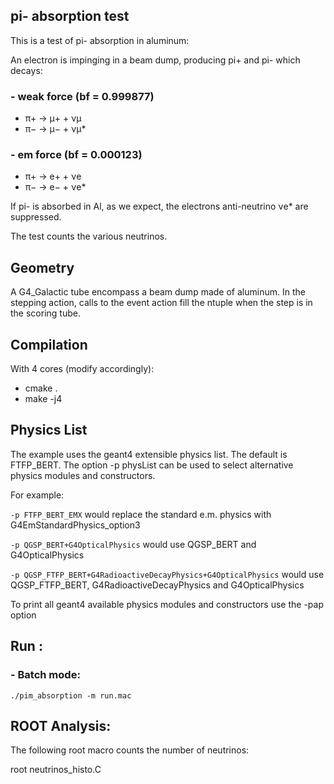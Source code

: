 ## pi- absorption test

This is a test of pi- absorption in aluminum:

An electron is impinging in a beam dump, producing pi+ and pi- which decays:

### - weak force (bf =  0.999877)

 - π+ → μ+ + νμ
 - π− → μ− + νμ*

### - em force (bf = 0.000123)

 - π+ → e+ + νe
 - π− → e− + νe*


If pi- is absorbed in Al, as we expect, the electrons anti-neutrino νe* are suppressed.

The test counts the various neutrinos.

## Geometry

A G4_Galactic tube encompass a beam dump made of aluminum.
In the stepping action, calls to the event action fill the ntuple when the step is in the scoring tube.


## Compilation

With 4 cores (modify accordingly):

 - cmake .
 - make -j4


## Physics List

The example uses the geant4 extensible physics list. The default is FTFP_BERT.
The option -p physList can be used to select alternative physics modules and constructors.

For example:


`-p FTFP_BERT_EMX`  would replace the standard e.m. physics with G4EmStandardPhysics_option3

`-p QGSP_BERT+G4OpticalPhysics` would use QGSP_BERT and G4OpticalPhysics

`-p QGSP_FTFP_BERT+G4RadioactiveDecayPhysics+G4OpticalPhysics` would use QGSP_FTFP_BERT, G4RadioactiveDecayPhysics and G4OpticalPhysics


To print all geant4 available physics modules and constructors use the -pap option
 
## Run :

### - Batch mode:

`./pim_absorption -m run.mac`

## ROOT Analysis:

The following root macro counts the number of neutrinos:

root neutrinos_histo.C

